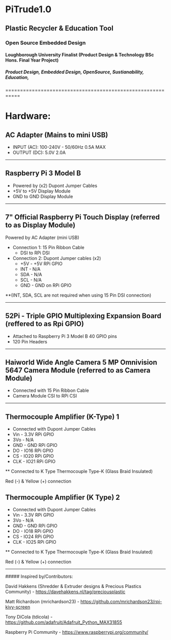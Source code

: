 # PiTrude1.0

## Plastic Recycler & Education Tool

### Open Source Embedded Design

#### Loughborough University Finalist (Product Design & Technology BSc Hons. Final Year Project)

##### Product Design, Embedded Design, OpenSource, Sustianability, Education,

===========================================================

# Hardware:

## AC Adapter (Mains to mini USB)
- INPUT (AC): 100-240V - 50/60Hz  0.5A MAX
- OUTPUT (DC): 5.0V 2.0A

--------------

## Raspberry Pi 3 Model B
- Powered by (x2) Dupont Jumper Cables
 - +5V to +5V Display Module
 - GND to GND Display Module

--------------

## 7" Official Raspberry Pi Touch Display (referred to as Display Module)

Powered by AC Adapter (mini USB)
- Connection 1: 15 Pin Ribbon Cable
    - DSI to RPi DSI
- Connection 2: Dupont Jumper cables (x2)
    - +5V - +5V RPi GPIO
    - INT - N/A
    - SDA - N/A
    - SCL - N/A
    - GND - GND on RPi GPIO

**(INT, SDA, SCL are not required when using 15 Pin DSI connection)

--------------

## 52Pi - Triple GPIO Multiplexing Expansion Board (reffered to as Rpi GPIO)
- Attached to Raspberry Pi 3 Model B 40 GPIO pins
- 120 Pin Headers

--------------

## Haiworld Wide Angle Camera 5 MP Omnivision 5647 Camera Module (referred to as Camera Module)
- Connected with 15 Pin Ribbon Cable
 - Camera Module CSI to RPi CSI

--------------

## Thermocouple Amplifier (K-Type) 1
- Connected with Dupont Jumper Cables
 - Vin - 3.3V RPi GPIO
 - 3Vo - N/A
 - GND - GND RPi GPIO
 - DO - IO16 RPi GPIO
 - CS - IO20 RPi GPIO
 - CLK - IO21 RPi GPIO

** Connected to K Type Thermocouple Type-K (Glass Braid Insulated)

Red (-) & Yellow (+) connection


## Thermocouple Amplifier (K Type) 2
- Connected with Dupont Jumper Cables
 - Vin - 3.3V RPi GPIO
 - 3Vo - N/A
 - GND - GND RPi GPIO
 - DO - IO18 RPi GPIO
 - CS - IO24 RPi GPIO
 - CLK - IO25 RPi GPIO

** Connected to K Type Thermocouple Type-K (Glass Braid Insulated)

 Red (-) & Yellow (+) connection

 --------------

 ##### Inspired by/Contributors:

 David Hakkens (Shredder & Extruder designs & Precious Plastics Community) - https://davehakkens.nl/tag/preciousplastic

 Matt Richardson (mrichardson23) - https://github.com/mrichardson23/rpi-kivy-screen

 Tony DiCola (tdicola) - https://github.com/adafruit/Adafruit_Python_MAX31855

 Raspberry Pi Community - https://www.raspberrypi.org/community/
